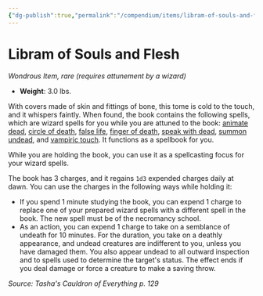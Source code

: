 ```yaml
---
{"dg-publish":true,"permalink":"/compendium/items/libram-of-souls-and-flesh-tce/","tags":["compendium/src/5e/tce","item/attunement/required","item/rarity/rare","item/wondrous"]}
---
```


# Libram of Souls and Flesh
*Wondrous Item, rare (requires attunement by a wizard)*  

- **Weight**: 3.0 lbs.

With covers made of skin and fittings of bone, this tome is cold to the touch, and it whispers faintly. When found, the book contains the following spells, which are wizard spells for you while you are attuned to the book: [animate dead](compendium/spells/animate-dead.md), [circle of death](compendium/spells/circle-of-death.md), [false life](compendium/spells/false-life.md), [finger of death](compendium/spells/finger-of-death.md), [speak with dead](compendium/spells/speak-with-dead.md), [summon undead](compendium/spells/summon-undead-tce.md), and [vampiric touch](compendium/spells/vampiric-touch.md). It functions as a spellbook for you.

While you are holding the book, you can use it as a spellcasting focus for your wizard spells.

The book has 3 charges, and it regains `1d3` expended charges daily at dawn. You can use the charges in the following ways while holding it:

- If you spend 1 minute studying the book, you can expend 1 charge to replace one of your prepared wizard spells with a different spell in the book. The new spell must be of the necromancy school.  
- As an action, you can expend 1 charge to take on a semblance of undeath for 10 minutes. For the duration, you take on a deathly appearance, and undead creatures are indifferent to you, unless you have damaged them. You also appear undead to all outward inspection and to spells used to determine the target's status. The effect ends if you deal damage or force a creature to make a saving throw.  

*Source: Tasha's Cauldron of Everything p. 129*